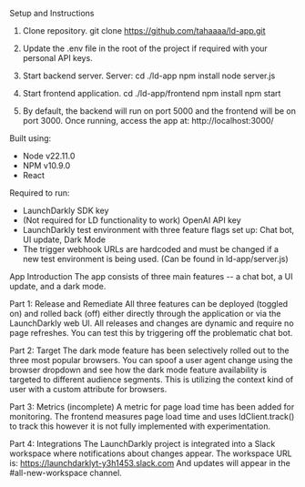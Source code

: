Setup and Instructions

1. Clone repository.
git clone https://github.com/tahaaaa/ld-app.git

2. Update the .env file in the root of the project if required with your personal API keys.

3. Start backend server.
Server:
cd ./ld-app
npm install
node server.js

4. Start frontend application.
cd ./ld-app/frontend
npm install
npm start

5. By default, the backend will run on port 5000 and the frontend will be on port 3000.
Once running, access the app at:
http://localhost:3000/

Built using:
- Node v22.11.0
- NPM v10.9.0
- React

Required to run:
- LaunchDarkly SDK key
- (Not required for LD functionality to work) OpenAI API key
- LaunchDarkly test environment with three feature flags set up: Chat bot, UI update, Dark Mode
- The trigger webhook URLs are hardcoded and must be changed if a new test environment is being used. (Can be found in ld-app/server.js)


App Introduction
The app consists of three main features -- a chat bot, a UI update, and a dark mode.

Part 1: Release and Remediate
All three features can be deployed (toggled on) and rolled back (off) either directly through the application or via the LaunchDarkly web UI. All releases and changes are dynamic and require no page refreshes. You can test this by triggering off the problematic chat bot.

Part 2: Target
The dark mode feature has been selectively rolled out to the three most popular browsers. You can spoof a user agent change using the browser dropdown and see how the dark mode feature availability is targeted to different audience segments. This is utilizing the context kind of user with a custom attribute for browsers.

Part 3: Metrics (incomplete)
A metric for page load time has been added for monitoring. The frontend measures page load time and uses ldClient.track() to track this however it is not fully implemented with experimentation.

Part 4: Integrations
The LaunchDarkly project is integrated into a Slack workspace where notifications about changes appear. The workspace URL is:
https://launchdarklyt-y3h1453.slack.com
And updates will appear in the #all-new-workspace channel.
